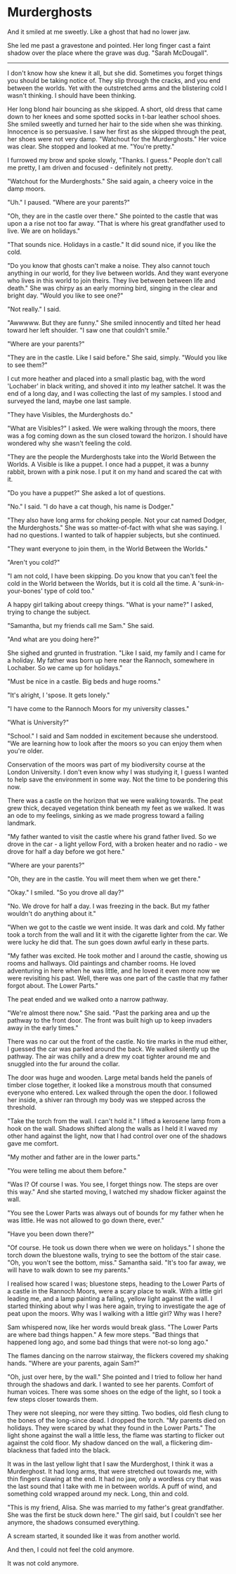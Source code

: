 # Murderghosts

And it smiled at me sweetly. Like a ghost that had no lower jaw.

She led me past a gravestone and pointed. Her long finger cast a faint shadow over the place where the grave was dug. "Sarah McDougall".

---

I don't know how she knew it all, but she did. Sometimes you forget things you should be taking notice of. They slip through the cracks, and you end between the worlds. Yet with the outstretched arms and the blistering cold I wasn't thinking. I should have been thinking.

Her long blond hair bouncing as she skipped. A short, old dress that came down to her knees and some spotted socks in t-bar leather school shoes. She smiled sweetly and turned her hair to the side when she was thinking. Innocence is so persuasive. I saw her first as she skipped through the peat, her shoes were not very damp. "Watchout for the Murderghosts." Her voice was clear. She stopped and looked at me. "You're pretty."

I furrowed my brow and spoke slowly, "Thanks. I guess." People don't call me pretty, I am driven and focused - definitely not pretty.

"Watchout for the Murderghosts." She said again, a cheery voice in the damp moors.

"Uh." I paused. "Where are your parents?"

"Oh, they are in the castle over there." She pointed to the castle that was upon a a rise not too far away. "That is where his great grandfather used to live. We are on holidays."

"That sounds nice. Holidays in a castle." It did sound nice, if you like the cold.

"Do you know that ghosts can't make a noise. They also cannot touch anything in our world, for they live between worlds. And they want everyone who lives in this world to join theirs. They live between between life and death." She was chirpy as an early morning bird, singing in the clear and bright day. "Would you like to see one?"

"Not really." I said.

"Awwwww. But they are funny." She smiled innocently and tilted her head toward her left shoulder. "I saw one that couldn't smile."

"Where are your parents?"

"They are in the castle. Like I said before." She said, simply. "Would you like to see them?"

I cut more heather and placed into a small plastic bag, with the word 'Lochaber' in black writing, and shoved it into my leather satchel. It was the end of a long day, and I was collecting the last of my samples. I stood and surveyed the land, maybe one last sample.

"They have Visibles, the Murderghosts do."

"What are Visibles?" I asked. We were walking through the moors, there was a fog coming down as the sun closed toward the horizon. I should have wondered why she wasn't feeling the cold.

"They are the people the Murderghosts take into the World Between the Worlds. A Visible is like a puppet. I once had a puppet, it was a bunny rabbit, brown with a pink nose. I put it on my hand and scared the cat with it.

"Do you have a puppet?" She asked a lot of questions.

"No." I said. "I do have a cat though, his name is Dodger."

"They also have long arms for choking people. Not your cat named Dodger, the Murderghosts." She was so matter-of-fact with what she was saying. I had no questions. I wanted to talk of happier subjects, but she continued.

"They want everyone to join them, in the World Between the Worlds."

"Aren't you cold?"

"I am not cold, I have been skipping. Do you know that you can't feel the cold in the World between the Worlds, but it is cold all the time. A 'sunk-in-your-bones' type of cold too."

A happy girl talking about creepy things. "What is your name?" I asked, trying to change the subject.

"Samantha, but my friends call me Sam." She said.

"And what are you doing here?"

She sighed and grunted in frustration. "Like I said, my family and I came for a holiday. My father was born up here near the Rannoch, somewhere in Lochaber. So we came up for holidays."

"Must be nice in a castle. Big beds and huge rooms."

"It's alright, I 'spose. It gets lonely."

"I have come to the Rannoch Moors for my university classes."

"What is University?"

"School." I said and Sam nodded in excitement because she understood. "We are learning how to look after the moors so you can enjoy them when you're older.

Conservation of the moors was part of my biodiversity course at the London University. I don't even know why I was studying it, I guess I wanted to help save the environment in some way. Not the time to be pondering this now.

There was a castle on the horizon that we were walking towards. The peat grew thick, decayed vegetation think beneath my feet as we walked. It was an ode to my feelings, sinking as we made progress toward a failing landmark.

"My father wanted to visit the castle where his grand father lived. So we drove in the car - a light yellow Ford, with a broken heater and no radio - we drove for half a day before we got here."

"Where are your parents?"

"Oh, they are in the castle. You will meet them when we get there."

"Okay." I smiled. "So you drove all day?"

"No. We drove for half a day. I was freezing in the back. But my father wouldn't do anything about it."

"When we got to the castle we went inside. It was dark and cold. My father took a torch from the wall and lit it with the cigarette lighter from the car. We were lucky he did that. The sun goes down awful early in these parts.

"My father was excited. He took mother and I around the castle, showing us rooms and hallways. Old paintings and chamber rooms. He loved adventuring in here when he was little, and he loved it even more now we were revisiting his past. Well, there was one part of the castle that my father forgot about. The Lower Parts."

The peat ended and we walked onto a narrow pathway.

"We're almost there now." She said. "Past the parking area and up the pathway to the front door. The front was built high up to keep invaders away in the early times."

There was no car out the front of the castle. No tire marks in the mud either, I guessed the car was parked around the back. We walked silently up the pathway. The air was chilly and a drew my coat tighter around me and snuggled into the fur around the collar.

The door was huge and wooden. Large metal bands held the panels of timber close together, it looked like a monstrous mouth that consumed everyone who entered. Lex walked through the open the door. I followed her inside, a shiver ran through my body was we stepped across the threshold.

"Take the torch from the wall. I can't hold it." I lifted a kerosene lamp from a hook on the wall. Shadows shifted along the walls as I held it I waved my other hand against the light, now that I had control over one of the shadows gave me comfort.

"My mother and father are in the lower parts."

"You were telling me about them before."

"Was I? Of course I was. You see, I forget things now. The steps are over this way." And she started moving, I watched my shadow flicker against the wall.

"You see the Lower Parts was always out of bounds for my father when he was little. He was not allowed to go down there, ever."

"Have you been down there?"

"Of course. He took us down there when we were on holidays." I shone the torch down the bluestone walls, trying to see the bottom of the stair case. "Oh, you won't see the bottom, miss." Samantha said. "It's too far away, we will have to walk down to see my parents."

I realised how scared I was; bluestone steps, heading to the Lower Parts of a castle in the Rannoch Moors, were a scary place to walk. With a little girl leading me, and a lamp painting a failing, yellow light against the wall. I started thinking about why I was here again, trying to investigate the age of peat upon the moors. Why was I walking with a little girl? Why was I here?

Sam whispered now, like her words would break glass. "The Lower Parts are where bad things happen." A few more steps. "Bad things that happened long ago, and some bad things that were not-so long ago."

The flames dancing on the narrow stairway, the flickers covered my shaking hands. "Where are your parents, again Sam?"

"Oh, just over here, by the wall." She pointed and I tried to follow her hand through the shadows and dark. I wanted to see her parents. Comfort of human voices. There was some shoes on the edge of the light, so I took a few steps closer towards them.

They were not sleeping, nor were they sitting. Two bodies, old flesh clung to the bones of the long-since dead. I dropped the torch. "My parents died on holidays. They were scared by what they found in the Lower Parts." The light shone against the wall a little less, the flame was starting to flicker out against the cold floor. My shadow danced on the wall, a flickering dim-blackness that faded into the black.

It was in the last yellow light that I saw the Murderghost, I think it was a Murderghost. It had long arms, that were stretched out towards me, with thin fingers clawing at the end. It had no jaw, only a wordless cry that was the last sound that I take with me in between worlds. A puff of wind, and something cold wrapped around my neck. Long, thin and cold.

"This is my friend, Alisa. She was married to my father's great grandfather. She was the first be stuck down here." The girl said, but I couldn't see her anymore, the shadows consumed everything.

A scream started, it sounded like it was from another world.

And then, I could not feel the cold anymore.



It was not cold anymore.
